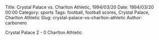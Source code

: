 Title: Crystal Palace vs. Charlton Athletic, 1994/03/20
Date: 1994/03/20 00:00
Category: sports
Tags: football, football scores, Crystal Palace, Charlton Athletic
Slug: crystal-palace-vs-charlton-athletic
Author: carbonero


Crystal Palace 2 - 0 Charlton Athletic

